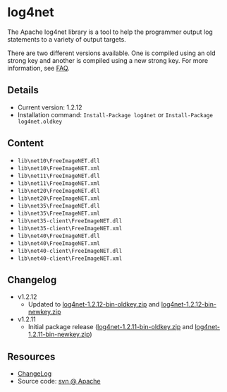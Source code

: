log4net
===

The Apache log4net library is a tool to help the programmer output log statements to a variety of output targets.

There are two different versions available. One is compiled using an old strong key and another is compiled using a new strong key.
For more information, see [FAQ](http://logging.apache.org/log4net/release/faq.html#two-snks).

Details
---
  - Current version: 1.2.12
  - Installation command: ``Install-Package log4net`` or ``Install-Package log4net.oldkey``

Content
---
  - ``lib\net10\FreeImageNET.dll``
  - ``lib\net10\FreeImageNET.xml``
  - ``lib\net11\FreeImageNET.dll``
  - ``lib\net11\FreeImageNET.xml``
  - ``lib\net20\FreeImageNET.dll``
  - ``lib\net20\FreeImageNET.xml``
  - ``lib\net35\FreeImageNET.dll``
  - ``lib\net35\FreeImageNET.xml``
  - ``lib\net35-client\FreeImageNET.dll``
  - ``lib\net35-client\FreeImageNET.xml``
  - ``lib\net40\FreeImageNET.dll``
  - ``lib\net40\FreeImageNET.xml``
  - ``lib\net40-client\FreeImageNET.dll``
  - ``lib\net40-client\FreeImageNET.xml``

Changelog
---
  - v1.2.12
      - Updated to [log4net-1.2.12-bin-oldkey.zip][archive] and [log4net-1.2.12-bin-newkey.zip][archive]
  - v1.2.11
      - Initial package release ([log4net-1.2.11-bin-oldkey.zip][archive] and [log4net-1.2.11-bin-newkey.zip][archive])

Resources
---
[log4net]:  http://logging.apache.org/log4net
[archive]:  http://archive.apache.org/dist/logging/log4net/binaries/
[changelog]:  http://logging.apache.org/log4net/release/release-notes.html
[sourcecode]: http://logging.apache.org/log4net/source-repository.html
  - [ChangeLog]
  - Source code: [svn @ Apache][sourcecode]